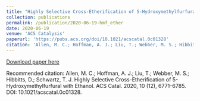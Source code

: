 ```yaml
---
title: "Highly Selective Cross-Etherification of 5-Hydroxymethylfurfural with Ethanol"
collection: publications
permalink: /publication/2020-06-19-hmf_ether
date: 2020-06-19
venue: 'ACS Catalysis'
paperurl: 'https://pubs.acs.org/doi/10.1021/acscatal.0c01328'
citation: 'Allen, M. C.; Hoffman, A. J.; Liu, T.; Webber, M. S.; Hibbitts, D.; Schwartz, T. J. Highly Selective Cross-Etherification of 5-Hydroxymethylfurfural with Ethanol. ACS Catal. 2020, 10 (12), 6771–6785. DOI: 10.1021/acscatal.0c01328.'
---
```

[Download paper here](https://pubs.acs.org/doi/10.1021/acscatal.0c01328)

Recommended citation: Allen, M. C.; Hoffman, A. J.; Liu, T.; Webber, M. S.; Hibbitts, D.; Schwartz, T. J. Highly Selective Cross-Etherification of 5-Hydroxymethylfurfural with Ethanol. ACS Catal. 2020, 10 (12), 6771–6785. DOI: 10.1021/acscatal.0c01328.